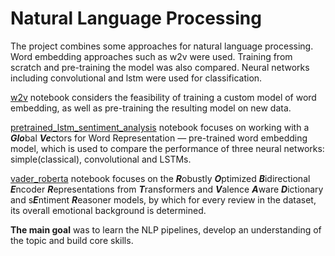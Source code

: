 # Natural Language Processing
The project combines some approaches for natural language processing. Word embedding approaches such as w2v were used. Training from scratch and pre-training the model was also compared. Neural networks including convolutional and lstm were used for classification.

[w2v](w2v.ipynb) notebook considers the feasibility of training a custom model of word embedding, as well as pre-training the resulting model on new data.

[pretrained_lstm_sentiment_analysis](pretrained_lstm_sentiment_analysis.ipynb) notebook focuses on working with a ***Glo***bal ***Ve***ctors for Word Representation — pre-trained word embedding model, which is used to compare the performance of three neural networks: simple(classical), convolutional and LSTMs.

[vader_roberta](vader_roberta.ipynb) notebook focuses on the ***R***obustly ***O***ptimized ***B***idirectional ***E***ncoder ***R***epresentations from ***T***ransformers and ***V***alence ***A***ware ***D***ictionary and s***E***ntiment ***R***easoner models, by which for every review in the dataset, its overall emotional background is determined.

**The main goal** was to learn the NLP pipelines, develop an understanding of the topic and build core skills.
